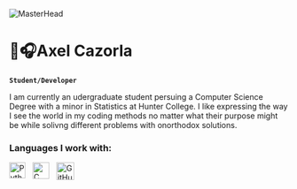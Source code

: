 ![MasterHead](https://64.media.tumblr.com/80720de30bf138e5d4ce81a3a081438d/tumblr_mknyk01wkN1qlh7rxo4_500.gifv)

# 👾🎧Axel Cazorla


**`Student/Developer`**


I am currently an udergraduate student persuing a Computer Science Degree with a minor in Statistics at Hunter College.
I like expressing the way I see the world in my coding methods no matter what their purpose might be while solivng different problems with onorthodox solutions.


### Languages I work with:
<img align="left" alt="Python" width="29px" style="padding-right:10px" src="https://cdn.jsdelivr.net/gh/devicons/devicon/icons/python/python-plain.svg">
<img align="left" alt="C" width="30px" style="padding-right:10px;" src="https://cdn.jsdelivr.net/gh/devicons/devicon/icons/cplusplus/cplusplus-plain.svg"> 
<img align="left" alt="GitHub" width="32px" style="padding-right:10px"src="https://cdn.jsdelivr.net/gh/devicons/devicon/icons/github/github-original.svg">






